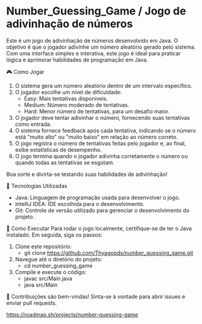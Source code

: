 # Number_Guessing_Game / Jogo de adivinhação de números

Este é um jogo de adivinhação de números desenvolvido em Java. O objetivo é que o jogador adivinhe um número aleatório gerado pelo sistema. Com uma interface simples e interativa, este jogo é ideal para praticar lógica e aprimorar habilidades de programação em Java.

🎮 Como Jogar
1. O sistema gera um número aleatório dentro de um intervalo específico.
2. O jogador escolhe um nível de dificuldade:
   - Easy: Mais tentativas disponíveis.
   - Medium: Número moderado de tentativas.
   - Hard: Menor número de tentativas, para um desafio maior.
3. O jogador deve tentar adivinhar o número, fornecendo suas tentativas como entrada.
4. O sistema fornece feedback após cada tentativa, indicando se o número está "muito alto" ou "muito baixo" em relação ao número correto.
5. O jogo registra o número de tentativas feitas pelo jogador e, ao final, exibe estatísticas de desempenho.
6. O jogo termina quando o jogador adivinha corretamente o número ou quando todas as tentativas se esgotam.
   
Boa sorte e divirta-se testando suas habilidades de adivinhação!

🚀 Tecnologias Utilizadas
- Java: Linguagem de programação usada para desenvolver o jogo.
- IntelliJ IDEA: IDE escolhida para o desenvolvimento.
- Git: Controle de versão utilizado para gerenciar o desenvolvimento do projeto.

🔧 Como Executar
Para rodar o jogo localmente, certifique-se de ter o Java instalado. Em seguida, siga os passos:

1. Clone este repositório:
      - git clone https://github.com/Thyagopds/number_guessing_game.git
3. Navegue até o diretório do projeto:
     - cd number_guessing_game
3. Compile e execute o código:
     - javac src/Main.java
     - java src/Main
 
🤝 Contribuições são bem-vindas! Sinta-se à vontade para abrir issues e enviar pull requests.

https://roadmap.sh/projects/number-guessing-game
